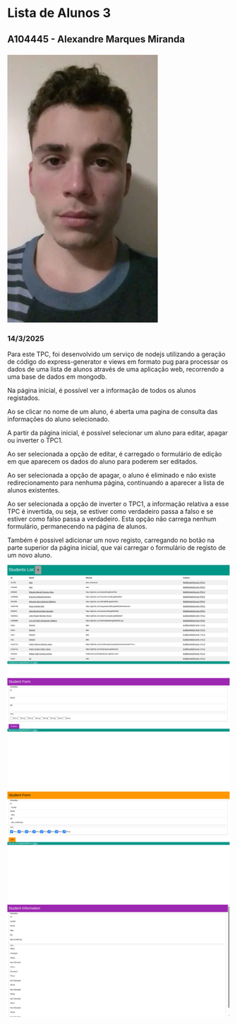 # Lista de Alunos 3
## A104445 - Alexandre Marques Miranda
### ![](../imagens/fotoRelatorio.webp)
### 14/3/2025

Para este TPC, foi desenvolvido um serviço de nodejs utilizando a geração de código do express-generator e views em formato pug para processar os dados de uma lista de alunos através de uma aplicação web, recorrendo a uma base de dados em mongodb.

Na página inicial, é possível ver a informação de todos os alunos registados.

Ao se clicar no nome de um aluno, é aberta uma pagina de consulta das informações do aluno selecionado.

A partir da página inicial, é possível selecionar um aluno para editar, apagar ou inverter o TPC1.

Ao ser selecionada a opção de editar, é carregado o formulário de edição em que aparecem os dados do aluno para poderem ser editados.

Ao ser selecionada a opção de apagar, o aluno é eliminado e não existe redirecionamento para nenhuma página, continuando a aparecer a lista de alunos existentes.

Ao ser selecionada a opção de inverter o TPC1, a informação relativa a esse TPC é invertida, ou seja, se estiver como verdadeiro passa a falso e se estiver como falso passa a verdadeiro. Esta opção não carrega nenhum formulário, permanecendo na página de alunos.

Também é possivel adicionar um novo registo, carregando no botão na parte superior da página inicial, que vai carregar o formulário de registo de um novo aluno.

![Página inicial](../imagens/TPC5pi.png)
![Página registo](../imagens/TPC5pr.png)
![Página edição](../imagens/TPC5pe.png)
![Página detalhes](../imagens/TPC5pd.png)